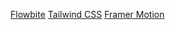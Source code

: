 [Flowbite](https://flowbite.com/docs/getting-started/introduction/)
[Tailwind CSS](https://tailwindcss.com/docs/installation)
[Framer Motion](https://www.framer.com/motion/)